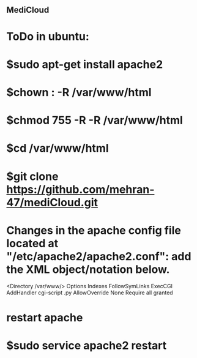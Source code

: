 ## MediCloud
# ToDo in ubuntu:
# $sudo apt-get install apache2
# $chown <username>:<username> -R /var/www/html
# $chmod 755 -R -R /var/www/html
# $cd /var/www/html 
# $git clone https://github.com/mehran-47/mediCloud.git
# Changes in the apache config file located at "/etc/apache2/apache2.conf": add the XML object/notation below.
<Directory /var/www/>
	Options Indexes FollowSymLinks ExecCGI
	AddHandler cgi-script .py
	AllowOverride None
	Require all granted	
</Directory>
# restart apache
# $sudo service apache2 restart
